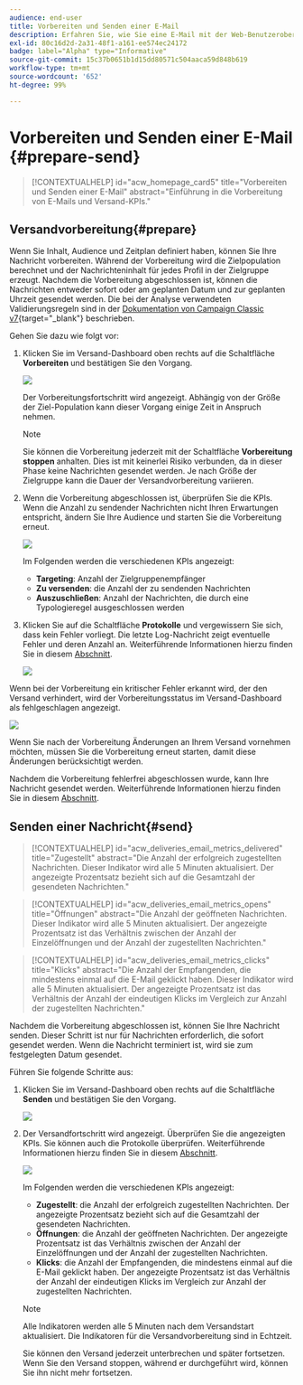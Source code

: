 ```yaml
---
audience: end-user
title: Vorbereiten und Senden einer E-Mail
description: Erfahren Sie, wie Sie eine E-Mail mit der Web-Benutzeroberfläche von Campaign vorbereiten und senden.
exl-id: 80c16d2d-2a31-48f1-a161-ee574ec24172
badge: label="Alpha" type="Informative"
source-git-commit: 15c37b0651b1d15dd80571c504aaca59d848b619
workflow-type: tm+mt
source-wordcount: '652'
ht-degree: 99%

---
```



# Vorbereiten und Senden einer E-Mail {#prepare-send}

>[!CONTEXTUALHELP]
>id="acw_homepage_card5"
>title="Vorbereiten und Senden einer E-Mail"
>abstract="Einführung in die Vorbereitung von E-Mails und Versand-KPIs."

<!--

	show how to prepare and send the email + the live kpis in the dashboard

like acc when preparation, target calculated then send
real time KPIs, not in AJO. similar to ACS.
exclusion logs, causes
-->

<!--
send also KPIs
-->

## Versandvorbereitung{#prepare}

Wenn Sie Inhalt, Audience und Zeitplan definiert haben, können Sie Ihre Nachricht vorbereiten. Während der Vorbereitung wird die Zielpopulation berechnet und der Nachrichteninhalt für jedes Profil in der Zielgruppe erzeugt. Nachdem die Vorbereitung abgeschlossen ist, können die Nachrichten entweder sofort oder am geplanten Datum und zur geplanten Uhrzeit gesendet werden. Die bei der Analyse verwendeten Validierungsregeln sind in der [Dokumentation von Campaign Classic v7](https://experienceleague.adobe.com/docs/campaign-classic/using/sending-messages/key-steps-when-creating-a-delivery/steps-validating-the-delivery.html?lang=de#validation-process-with-typologies){target="_blank"} beschrieben.

Gehen Sie dazu wie folgt vor:

1. Klicken Sie im Versand-Dashboard oben rechts auf die Schaltfläche **Vorbereiten** und bestätigen Sie den Vorgang.

   ![](assets/prepare.png)

   Der Vorbereitungsfortschritt wird angezeigt. Abhängig von der Größe der Ziel-Population kann dieser Vorgang einige Zeit in Anspruch nehmen.

   >[!NOTE]
   >
   >Sie können die Vorbereitung jederzeit mit der Schaltfläche **Vorbereitung stoppen** anhalten. Dies ist mit keinerlei Risiko verbunden, da in dieser Phase keine Nachrichten gesendet werden. Je nach Größe der Zielgruppe kann die Dauer der Versandvorbereitung variieren.

1. Wenn die Vorbereitung abgeschlossen ist, überprüfen Sie die KPIs. Wenn die Anzahl zu sendender Nachrichten nicht Ihren Erwartungen entspricht, ändern Sie Ihre Audience und starten Sie die Vorbereitung erneut.

   ![](assets/prepare2.png)

   Im Folgenden werden die verschiedenen KPIs angezeigt:

   * **Targeting**: Anzahl der Zielgruppenempfänger
   * **Zu versenden**: die Anzahl der zu sendenden Nachrichten
   * **Auszuschließen**: Anzahl der Nachrichten, die durch eine Typologieregel ausgeschlossen werden

1. Klicken Sie auf die Schaltfläche **Protokolle** und vergewissern Sie sich, dass kein Fehler vorliegt. Die letzte Log-Nachricht zeigt eventuelle Fehler und deren Anzahl an. Weiterführende Informationen hierzu finden Sie in diesem [Abschnitt](delivery-logs.md).

   ![](assets/prepare-logs.png)

Wenn bei der Vorbereitung ein kritischer Fehler erkannt wird, der den Versand verhindert, wird der Vorbereitungsstatus im Versand-Dashboard als fehlgeschlagen angezeigt.

![](assets/prepare-error.png)

Wenn Sie nach der Vorbereitung Änderungen an Ihrem Versand vornehmen möchten, müssen Sie die Vorbereitung erneut starten, damit diese Änderungen berücksichtigt werden.

Nachdem die Vorbereitung fehlerfrei abgeschlossen wurde, kann Ihre Nachricht gesendet werden. Weiterführende Informationen hierzu finden Sie in diesem [Abschnitt](#send).

## Senden einer Nachricht{#send}

>[!CONTEXTUALHELP]
>id="acw_deliveries_email_metrics_delivered"
>title="Zugestellt"
>abstract="Die Anzahl der erfolgreich zugestellten Nachrichten. Dieser Indikator wird alle 5 Minuten aktualisiert. Der angezeigte Prozentsatz bezieht sich auf die Gesamtzahl der gesendeten Nachrichten."

>[!CONTEXTUALHELP]
>id="acw_deliveries_email_metrics_opens"
>title="Öffnungen"
>abstract="Die Anzahl der geöffneten Nachrichten. Dieser Indikator wird alle 5 Minuten aktualisiert. Der angezeigte Prozentsatz ist das Verhältnis zwischen der Anzahl der Einzelöffnungen und der Anzahl der zugestellten Nachrichten."

>[!CONTEXTUALHELP]
>id="acw_deliveries_email_metrics_clicks"
>title="Klicks"
>abstract="Die Anzahl der Empfangenden, die mindestens einmal auf die E-Mail geklickt haben. Dieser Indikator wird alle 5 Minuten aktualisiert. Der angezeigte Prozentsatz ist das Verhältnis der Anzahl der eindeutigen Klicks im Vergleich zur Anzahl der zugestellten Nachrichten."


Nachdem die Vorbereitung abgeschlossen ist, können Sie Ihre Nachricht senden. Dieser Schritt ist nur für Nachrichten erforderlich, die sofort gesendet werden. Wenn die Nachricht terminiert ist, wird sie zum festgelegten Datum gesendet.

Führen Sie folgende Schritte aus:

1. Klicken Sie im Versand-Dashboard oben rechts auf die Schaltfläche **Senden** und bestätigen Sie den Vorgang.

   ![](assets/send.png)

1. Der Versandfortschritt wird angezeigt. Überprüfen Sie die angezeigten KPIs. Sie können auch die Protokolle überprüfen. Weiterführende Informationen hierzu finden Sie in diesem [Abschnitt](delivery-logs.md).

   ![](assets/send2.png)

   Im Folgenden werden die verschiedenen KPIs angezeigt:

   * **Zugestellt**: die Anzahl der erfolgreich zugestellten Nachrichten. Der angezeigte Prozentsatz bezieht sich auf die Gesamtzahl der gesendeten Nachrichten.
   * **Öffnungen**: die Anzahl der geöffneten Nachrichten. Der angezeigte Prozentsatz ist das Verhältnis zwischen der Anzahl der Einzelöffnungen und der Anzahl der zugestellten Nachrichten.
   * **Klicks**: die Anzahl der Empfangenden, die mindestens einmal auf die E-Mail geklickt haben. Der angezeigte Prozentsatz ist das Verhältnis der Anzahl der eindeutigen Klicks im Vergleich zur Anzahl der zugestellten Nachrichten.

   >[!NOTE]
   >
   >Alle Indikatoren werden alle 5 Minuten nach dem Versandstart aktualisiert. Die Indikatoren für die Versandvorbereitung sind in Echtzeit.

   Sie können den Versand jederzeit unterbrechen und später fortsetzen. Wenn Sie den Versand stoppen, während er durchgeführt wird, können Sie ihn nicht mehr fortsetzen.
